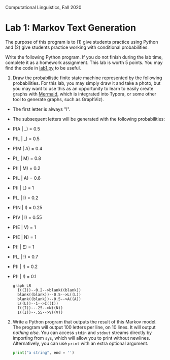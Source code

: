 Computational Linguistics, Fall 2020

# Lab 1: Markov Text Generation

The purpose of this program is to (1) give students practice using Python and (2) give students practice working with conditional probabilities. 

Write the following Python program.  If you do not finish during the lab time, complete it as a homework assignment. This lab is worth 5 points.  You may find the code in [lab1.py](code/lab1.py) to be useful.

1. Draw the probabilistic finite state machine represented by the following probabilities.  For this lab, you may simply draw it and take a photo, but you may want to use this as an opportunity to learn to easily create graphs with [Mermaid](https://support.typora.io/Draw-Diagrams-With-Markdown/), which is integrated into Typora, or some other tool to generate graphs, such as GraphViz).

- The first letter is always "I".

- The subsequent letters will be generated with the following probabilities:

  

- P(A | _) = 0.5

- P(L | _) = 0.5

- P(M | A) = 0.4

- P(_ | M) = 0.8

- P(! | M) = 0.2

- P(L | A) = 0.6

- P(I | L) = 1

- P(_ | I) = 0.2

- P(N | I) = 0.25

- P(V | I) = 0.55

- P(E | V) = 1

- P(E | N) = 1

- P(! | E) = 1

- P(_ | !) = 0.7

- P(I | !) = 0.2

- P(! | !) = 0.1

  ```mermaid
  graph LR
  	I((I))--0.2-->blank((blank))
  	blank((blank))--0.5-->L((L))
  	blank((blank))--0.5-->A((A))
  	L((L))--1-->I((I))
  	I((I))--.25-->N((N))
  	I((I))--.55-->V((V))
  ```

  

2. Write a Python program that outputs the result of this Markov model. The program will output 100 letters per line, on 10 lines.  It will output *nothing else*.  You can access `stdin` and `stdout` streams directly by importing from `sys`, which will allow you to print without newlines.  Alternatively, you can use `print` with an extra optional argument. 

   ```python
   print("a string", end = '')
   ```

   
